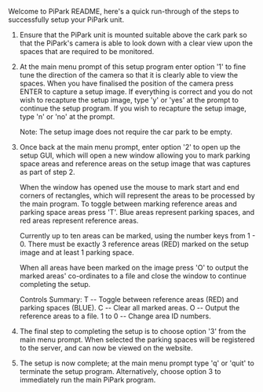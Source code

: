 Welcome to PiPark README, here's a quick run-through of the steps to successfully
setup your PiPark unit.
            
  1) Ensure that the PiPark unit is mounted suitable above the cark park so that
     the PiPark's camera is able to look down with a clear view upon the spaces
     that are required to be monitored.
            
  2) At the main menu prompt of this setup program enter option '1' to fine tune
     the direction of the camera so that it is clearly able to view the spaces.
     When you have finalised the position of the camera press ENTER to capture a
     setup image. If everything is correct and you do not wish to recapture the
     setup image, type 'y' or 'yes' at the prompt to continue the setup program.
     If you wish to recapture the setup image, type 'n' or 'no' at the prompt.
     
     Note: The setup image does not require the car park to be empty.

  3) Once back at the main menu prompt, enter option '2' to open up the setup
     GUI, which will open a new window allowing you to mark parking space areas
     and reference areas on the setup image that was captures as part of step 2.
     
     When the window has opened use the mouse to mark start and end corners of
     rectangles, which will represent the areas to be processed by the main
     program. To toggle between marking reference areas and parking space areas
     press 'T'. Blue areas represent parking spaces, and red areas represent
     reference areas.
     
     Currently up to ten areas can be marked, using the number keys from 1 - 0.
     There must be exactly 3 reference areas (RED) marked on the setup image
     and at least 1 parking space.
     
     When all areas have been marked on the image press 'O' to output the marked
     areas' co-ordinates to a file and close the window to continue completing
     the setup.
     
     Controls Summary:
       T -- Toggle between reference areas (RED) and parking spaces (BLUE).
       C -- Clear all marked areas.
       O -- Output the reference areas to a file.
       1 to 0 -- Change area ID numbers.

  4) The final step to completing the setup is to choose option '3' from the 
     main menu prompt. When selected the parking spaces will be registered to
     the server, and can now be viewed on the website.

  5) The setup is now complete; at the main menu prompt type 'q' or 'quit' to
     terminate the setup program. Alternatively, choose option 3 to immediately
     run the main PiPark program.